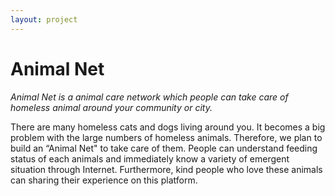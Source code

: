 ```yaml
---
layout: project
---
```


Animal Net
========================================

*Animal Net is a animal care network which people can take care of homeless animal around your community or city.*

There are many homeless cats and dogs living around you. It becomes a big problem with the large numbers of homeless animals. Therefore, we plan to build an “Animal Net" to take care of them. People can understand feeding status of each animals and immediately know a variety of emergent situation through Internet. Furthermore, kind people who love these animals can sharing their experience on this platform.
